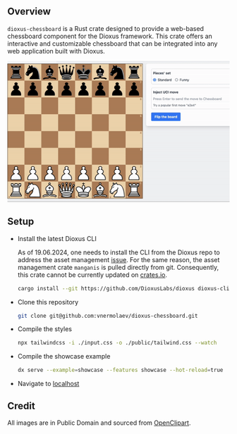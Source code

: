 ## Overview

`dioxus-chessboard` is a Rust crate designed to provide a web-based chessboard component
for the Dioxus framework. This crate offers an interactive and customizable chessboard
that can be integrated into any web application built with Dioxus.

<p align="center">
  <img src="./example/showcase.gif" />
</p>

## Setup

- Install the latest Dioxus CLI

  As of 19.06.2024, one needs to install the CLI from the Dioxus repo to address the asset
  management [issue](https://github.com/DioxusLabs/dioxus/issues/2641).
  For the same reason, the asset management crate `manganis` is pulled directly from git. Consequently, this crate
  cannot be currently updated on [crates.io](https://crates.io/crates/dioxus-chessboard).

  ```bash
  cargo install --git https://github.com/DioxusLabs/dioxus dioxus-cli
  ```

- Clone this repository
  ```bash
  git clone git@github.com:vnermolaev/dioxus-chessboard.git
  ```   

- Compile the styles
  ``` bash
  npx tailwindcss -i ./input.css -o ./public/tailwind.css --watch
  ```

- Compile the showcase example
  ``` bash
  dx serve --example=showcase --features showcase --hot-reload=true
  ```

- Navigate to [localhost]( http://127.0.0.1:8080)

## Credit

All images are in Public Domain and sourced from [OpenClipart](https://openclipart.org/).